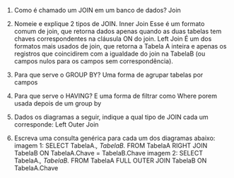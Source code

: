 1. Como é chamado um JOIN em um banco de dados?
    Join
2. Nomeie e explique 2 tipos de JOIN.
    Inner Join
    Esse é um formato comum de join, que retorna dados apenas quando as duas tabelas tem chaves correspondentes na cláusula ON do join.
    Left Join
    É um dos formatos mais usados de join, que retorna a Tabela A inteira e apenas os registros que coincidirem com a igualdade do join na TabelaB (ou campos nulos para os campos sem correspondência).
3. Para que serve o GROUP BY?
    Uma forma de agrupar tabelas por campos 

4. Para que serve o HAVING?
    E uma forma de filtrar como Where porem usada depois de um group by
5. Dados os diagramas a seguir, indique a qual tipo de JOIN cada um corresponde:
    Left Outer Join
6. Escreva uma consulta genérica para cada um dos diagramas abaixo:
    imagem 1:
    SELECT TabelaA.*, TabelaB.* FROM TabelaA RIGHT JOIN TabelaB ON TabelaA.Chave = TabelaB.Chave
    imagem 2:
    SELECT TabelaA.*, TabelaB.* FROM TabelaA FULL OUTER JOIN TabelaB ON TabelaA.Chave
